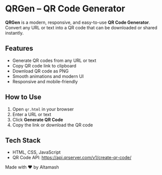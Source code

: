 # QRGen – QR Code Generator

**QRGen** is a modern, responsive, and easy-to-use **QR Code Generator**. Convert any URL or text into a QR code that can be downloaded or shared instantly.

## Features
- Generate QR codes from any URL or text
- Copy QR code link to clipboard
- Download QR code as PNG
- Smooth animations and modern UI
- Responsive and mobile-friendly

## How to Use
1. Open `qr.html` in your browser
2. Enter a URL or text
3. Click **Generate QR Code**
4. Copy the link or download the QR code

## Tech Stack
- HTML, CSS, JavaScript
- QR Code API: https://api.qrserver.com/v1/create-qr-code/

Made with ❤️ by Altamash

